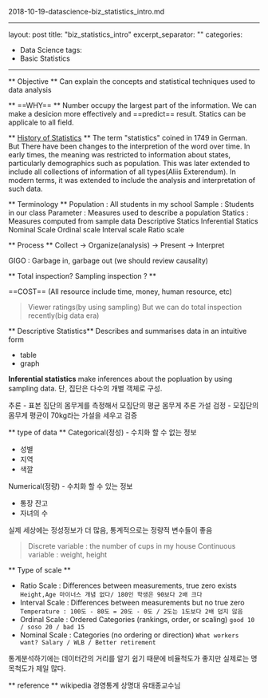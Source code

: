 2018-10-19-datascience-biz_statistics_intro.md

---
layout: post
title: "biz_statistics_intro"
excerpt_separator: "<!--more-->"
categories:
  - Data Science
tags:
  - Basic Statistics
---

** Objective **
Can explain the concepts and statistical techniques used to data analysis

** ==WHY== **
Number occupy the largest part of the information.
We can make a desicion more effectively and ==predict== result.
Statics can be applicale to all field.

** [History of Statistics](https://en.wikipedia.org/wiki/History_of_statistics) **
The term "statistics" coined in 1749 in German. But There have been changes to the interpretion of the word over time. In early times, the meaning was restricted to information about states, particularly demographics such as population. This was later extended to include all collections of information of all types(Aliis Exterendum). In modern terms, it was extended to include the analysis and interpretation of such data. 

** Terminology **
Population : All students in my school
Sample : Students in our class
Parameter : Measures used to describe a population
Statics : Measures computed from sample data
Descriptive Statics
Inferential Statics
Nominal Scale
Ordinal scale
Interval scale
Ratio scale

** Process **
Collect -> Organize(analysis) -> Present -> Interpret

GIGO : Garbage in, garbage out (we should review causality)



** Total inspection? Sampling inspection ? **

==COST== (All resource include time, money, human resource, etc)

> Viewer ratings(by using sampling)
> But we can do total inspection recently(big data era)

** Descriptive Statistics**
Describes and summarises data in an intuitive form
* table
* graph

**Inferential statistics**
make inferences about the popluation by using sampling data.
단, 집단은 다수의 개별 객체로 구성.

추론 - 표본 집단의 몸무게를 측정해서 모집단의 평균 몸무게 추론
가설 검정 - 모집단의 몸무게 평균이 70kg라는 가설을 세우고 검증

** type of data **
Categorical(정성) - 수치화 할 수 없는 정보
* 성별
* 지역
* 색깔

Numerical(정량) - 수치화 할 수 있는 정보
* 통장 잔고
* 자녀의 수

실제 세상에는 정성정보가 더 많음, 통계적으로는 정량적 변수들이 좋음

>Discrete variable : the number of cups in my house
>Continuous variable : weight, height



** Type of scale **
* Ratio Scale : Differences between measurements, true zero exists
```Height,Age 마이너스 개념 없다/ 180인 학생은 90보다 2배 크다  ```
* Interval Scale : Differences between measurements but no true zero
```Temperature : 100도 - 80도 = 20도 - 0도 / 2도는 1도보다 2배 덥지 않음 ```
* Ordinal Scale : Ordered Categories (rankings, order, or scaling)
```good 10 / soso 20 / bad 15  ```
* Nominal Scale : Categories (no ordering or direction)
```What workers want? Salary / WLB / Better retirement```

통계분석하기에는 데이터간의 거리를 알기 쉽기 때문에 비율척도가 좋지만 실제로는 명목척도가 제일 많다.







** reference **
wikipedia
경영통계 상명대 유태종교수님

